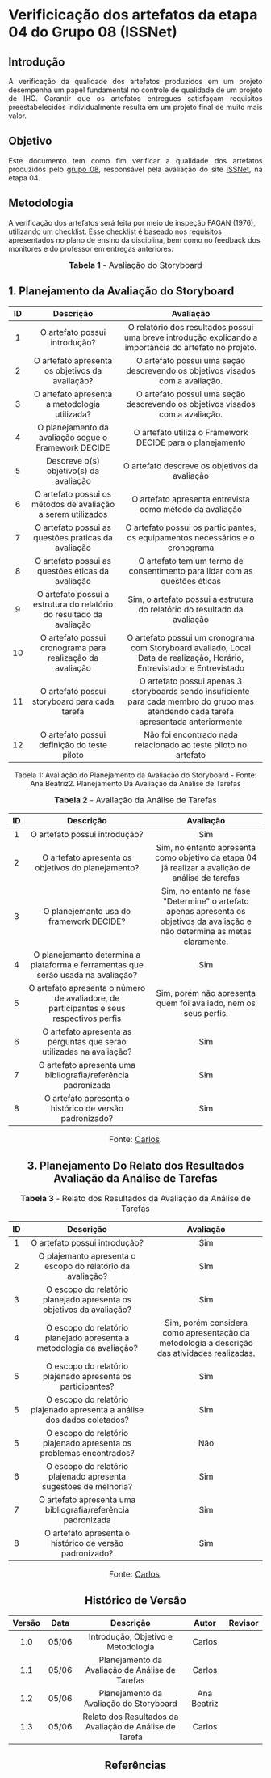 # Verificicação dos artefatos da etapa 04 do Grupo 08 (ISSNet)

## Introdução
<p align="justify">
A verificação da qualidade dos artefatos produzidos em um projeto desempenha um papel fundamental no controle de qualidade de um projeto de IHC. Garantir que os artefatos entregues satisfaçam requisitos preestabelecidos individualmente resulta em um projeto final de muito mais valor.
</p>

## Objetivo
<p align="justify">
Este documento tem como fim verificar a qualidade dos artefatos produzidos pelo <a href="https://interacao-humano-computador.github.io/2023.1-ISSNet/">grupo 08</a>, responsável pela avaliação do site <a href="https://df.issnetonline.com.br/online/Login/Login.aspx?ReturnUrl=%2fonline">ISSNet</a>, na etapa 04.
</p>

## Metodologia
A verificação dos artefatos será feita por meio de inspeção FAGAN (1976), utilizando um checklist. Esse checklist é baseado nos requisitos apresentados no plano de ensino da disciplina, bem como no feedback dos monitores e do professor em entregas anteriores.

<font size="3"><p style="text-align: center"><b>Tabela 1</b> - Avaliação do Storyboard</p></font>

## 1. Planejamento da Avaliação do Storyboard

| ID | Descrição  | Avaliação |
|:--:|:----------:|:---------:|
| 1 | O artefato possui introdução? | O relatório dos resultados possui uma breve introdução explicando a importância do artefato no projeto. |
| 2 | O artefato apresenta os objetivos da avaliação? | O artefato possui uma seção descrevendo os objetivos visados com a avaliação. |
| 3 | O artefato apresenta a metodologia utilizada? | O artefato possui uma seção descrevendo os objetivos visados com a avaliação. |
| 4 | O planejamento da avaliação segue o Framework DECIDE | O artefato utiliza o Framework DECIDE para o planejamento|
| 5 | Descreve o(s) objetivo(s) da avaliação | O artefato descreve os objetivos da avaliação|
| 6 | O artefato possui os métodos de avaliação a serem utilizados| O artefato apresenta entrevista como método da avaliação|
| 7 | O artefato possui as questões práticas da avaliação| O artefato possui os participantes, os equipamentos necessários e o cronograma|
| 8 | O artefato possui as questões éticas da avaliação| O artefato tem um termo de consentimento para lidar com as questões éticas|
| 9 | O artefato possui a estrutura do relatório do resultado da avaliação| Sim, o artefato possui a estrutura do relatório do resultado da avaliação|
| 10 | O artefato possui cronograma para realização da avaliação|O artefato possui um cronograma com Storyboard avaliado, Local	Data de realização, Horário,	Entrevistador e Entrevistado|
| 11 | O artefato possui storyboard para cada tarefa| O artefato possui apenas 3 storyboards sendo insuficiente para cada membro do grupo mas atendendo cada tarefa apresentada anteriormente|
| 12 | O artefato possui definição do teste piloto|Não foi encontrado nada relacionado ao teste piloto no artefato|

<figcaption align="center">Tabela 1: Avaliação do Planejamento da Avaliação do Storyboard - Fonte: Ana Beatriz</f
  

## 2. Planejamento Da Avaliação da Análise de Tarefas

<font size="3"><p style="text-align: center"><b>Tabela 2</b> - Avaliação da Análise de Tarefas</p></font>

| ID | Descrição  | Avaliação |
|:--:|:----------:|:---------:|
| 1 | O artefato possui introdução? | Sim |
| 2 | O artefato apresenta os objetivos do planejamento? | Sim, no entanto apresenta como objetivo da etapa 04 já realizar a avalição de análise de tarefas |
| 3 | O planejemanto usa do framework DECIDE? | Sim, no entanto na fase "Determine" o artefato apenas apresenta os objetivos da avaliação e não determina as metas claramente. |
| 4 | O planejemanto determina a plataforma e ferramentas que serão usada na avaliação? | Sim |
| 5 | O artefato apresenta o número de avaliadore, de participantes e seus respectivos perfis | Sim, porém não apresenta quem foi avaliado, nem os seus perfis.|
| 6 | O artefato apresenta as perguntas que serão utilizadas na avaliação? | Sim |
| 7 | O artefato apresenta uma bibliografia/referência padronizada | Sim |
| 8 | O artefato apresenta o histórico de versão padronizado? | Sim |

<font size="3"><p style="text-align: center">Fonte: [Carlos](https://github.com/carlinhos_pinheiro).</p></font>

## 3. Planejamento Do Relato dos Resultados Avaliação da Análise de Tarefas

<font size="3"><p style="text-align: center"><b>Tabela 3</b> - Relato dos Resultados da Avaliação da Análise de Tarefas</p></font>

| ID | Descrição  | Avaliação |
|:--:|:----------:|:---------:|
| 1 | O artefato possui introdução? | Sim |
| 2 | O plajemanto apresenta o escopo do relatório da avaliação? | Sim |
| 3 | O escopo do relatório planejado apresenta os objetivos da avaliação?| Sim |
| 4 | O escopo do relatório planejado apresenta a metodologia da avaliação? | Sim, porém considera como apresentação da metodologia a descrição das atividades realizadas. |
| 5 | O escopo do relatório plajenado apresenta os participantes? | Sim |
| 5 | O escopo do relatório plajenado apresenta a análise dos dados coletados? | Sim |
| 5 | O escopo do relatório plajenado apresenta os problemas encontrados? | Não |
| 6 | O escopo do relatório plajenado apresenta sugestões de melhoria? | Sim |
| 7 | O artefato apresenta uma bibliografia/referência padronizada | Sim |
| 8 | O artefato apresenta o histórico de versão padronizado? | Sim |



<font size="3"><p style="text-align: center">Fonte: [Carlos](https://github.com/carlinhos_pinheiro).</p></font>

## Histórico de Versão

| Versão | Data  |            Descrição              |     Autor      |    Revisor    |
|:------:|:-----:|:---------------------------------:|:--------------:|:-------------:|
|  1.0   | 05/06 | Introdução, Objetivo e Metodologia | Carlos | |
|  1.1   | 05/06 | Planejamento da Avaliação de Análise de Tarefas | Carlos | |
|  1.2   | 05/06 | Planejamento da Avaliação do Storyboard | Ana Beatriz | |
|  1.3   | 05/06 | Relato dos Resultados da Avaliação de Análise de Tarefa | Carlos | |


## Referências

